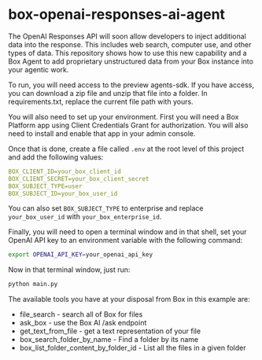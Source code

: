# box-openai-responses-ai-agent
The OpenAI Responses API will soon allow developers to inject additional data into the response. This includes web search, computer use, and other types of data. This repository shows how to use this new capability and a Box Agent to add proprietary unstructured data from your Box instance into your agentic work.

To run, you will need access to the preview agents-sdk. If you have access, you can download a zip file and unzip that file into a folder. In requirements.txt, replace the current file path with yours.

You will also need to set up your environment. First you will need a Box Platform app using Client Credentials Grant for authorization. You will also need to install and enable that app in your admin console. 

Once that is done, create a file called `.env` at the root level of this project and add the following values:

```yaml
BOX_CLIENT_ID=your_box_client_id
BOX_CLIENT_SECRET=your_box_client_secret
BOX_SUBJECT_TYPE=user
BOX_SUBJECT_ID=your_box_user_id
```

You can also set `BOX_SUBJECT_TYPE` to enterprise and replace `your_box_user_id` with `your_box_enterprise_id`.

Finally, you will need to open a terminal window and in that shell, set your OpenAI API key to an environment variable with the following command:

```bash
export OPENAI_API_KEY=your_openai_api_key
```

Now in that terminal window, just run:

```bash
python main.py
```

The available tools you have at your disposal from Box in this example are:
* file_search - search all of Box for files
* ask_box - use the Box AI /ask endpoint
* get_text_from_file - get a text representation of your file
* box_search_folder_by_name - Find a folder by its name
* box_list_folder_content_by_folder_id - List all the files in a given folder